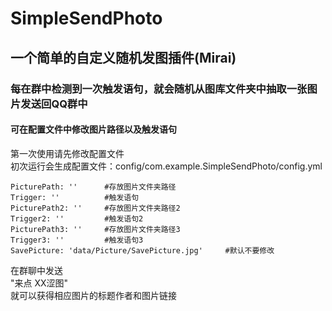 # SimpleSendPhoto

## 一个简单的自定义随机发图插件(Mirai)
### 每在群中检测到一次触发语句，就会随机从图库文件夹中抽取一张图片发送回QQ群中
#### 可在配置文件中修改图片路径以及触发语句

第一次使用请先修改配置文件  
初次运行会生成配置文件：config/com.example.SimpleSendPhoto/config.yml
```
PicturePath: ''      #存放图片文件夹路径
Trigger: ''          #触发语句
PicturePath2: ''     #存放图片文件夹路径2
Trigger2: ''         #触发语句2
PicturePath3: ''     #存放图片文件夹路径3
Trigger3: ''         #触发语句3
SavePicture: 'data/Picture/SavePicture.jpg'     #默认不要修改
```

  在群聊中发送   
"来点 XX涩图"   
就可以获得相应图片的标题作者和图片链接
